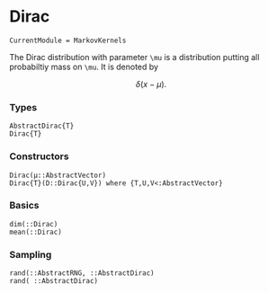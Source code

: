 # Dirac

```@meta
CurrentModule = MarkovKernels
```

The Dirac distribution with parameter ``\mu`` is a distribution putting all probabiltiy mass on ``\mu``.
It is denoted by
```math
\delta(x -\mu).
```

### Types
```@docs
AbstractDirac{T}
Dirac{T}
```

### Constructors
```@docs
Dirac(μ::AbstractVector)
Dirac{T}(D::Dirac{U,V}) where {T,U,V<:AbstractVector}
```

### Basics

```@docs
dim(::Dirac)
mean(::Dirac)
```

### Sampling

```@docs
rand(::AbstractRNG, ::AbstractDirac)
rand( ::AbstractDirac)
```

